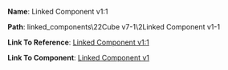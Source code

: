 **Name**: Linked Component v1:1

**Path**: linked_components\22Cube v7-1\2Linked Component v1-1

**Link To Reference**: [Linked Component v1:1](/data_test/linked_components/22Cube%20v7-1/2Linked%20Component%20v1-1/timeline.md)

**Link To Component**: [Linked Component v1](/data_test/linked_components/22Cube%20v7-1/linked_components/2Linked%20Component%20v1-1/timeline.md)

